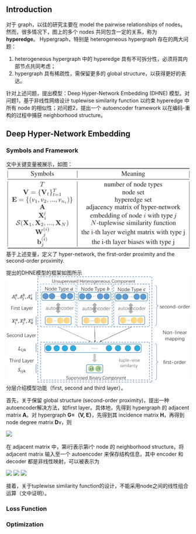 ## Introduction ##

  对于 graph，以往的研究主要在 model the pairwise relationships of nodes。然而，很多情况下，图上的多个 nodes 共同包含一定的关系，称为 **hyperedge**。
  Hypergraph，特别是 heterogeneous hypergraph 存在的两大问题：
  1. heterogeneous hypergraph 中的 hyperedge 具有不可拆分性，必须将其内部节点共同考虑；
  2. hypergraph 具有稀疏性，需保留更多的 global structure，以获得更好的表达。
  
针对上述问题，提出模型：Deep Hyper-Network Embedding (DHNE) 模型。对问题1，基于非线性网络设计 tuplewise similarity function 以约束 hyperedge 中所有 node 的相似性；对问题2，提出一个 autoencoder framework 以在编码-重构的过程中捕获 neighborhood structure。

## Deep Hyper-Network Embedding ##
### Symbols and Framework ###
文中关键变量被展示，如图：
![image](https://github.com/limaosen0/Paper-Talk/blob/master/paper-note/AAAI2018/Structural_deep_embedding_for_hyper-networks/images/fig1.jpg)
基于上述变量，定义了 hyper-network, the first-order proximity and the second-order proximity.

提出的DHNE模型的框架如图所示
![image](https://github.com/limaosen0/Paper-Talk/blob/master/paper-note/AAAI2018/Structural_deep_embedding_for_hyper-networks/images/fig2.jpg)
分层介绍模型功能（first, second and third layer）。

首先，关于保留 global structure (second-order proximity)，提出一种autoencoder解决方法，如first layer。具体地，先得到 hypergraph 的 adjacent matrix **A**。对 hypergraph **G=（V, E）**，先得到其 incidence matrix **H**，再得到 node degree matrix **D**v，则

<img src="http://chart.googleapis.com/chart?cht=tx&chl= \mathbf{A}=\mathbf{HH}^{\rm{T}}-\mathbf{D}_v" style="border:none;">

在 adjacent matrix 中，第i行表示第i个 node 的 neighborhood structure。将 adjacent matrix 输入至一个 autoencoder 来保存结构信息，其中 encoder 和 decoder 都是非线性映射，可以被表示为

<img src="http://chart.googleapis.com/chart?cht=tx&chl= \mathbf{X}_i=\sigma(\mathbf{W}^{(1)}\mathbf{A}_i \+ \mathbf{b}^{(1)})" style="border:none;">
<img src="http://chart.googleapis.com/chart?cht=tx&chl= \hat{\mathbf{A}}_i=\sigma(\hat{\mathbf{W}}^{(1)}\mathbf{A}_i \+ \hat{\mathbf{b}}^{(1)})" style="border:none;">

<img src="http://latex.codecogs.com/gif.latex? a" />


接着，关于tuplewise similarity function的设计，不能采用node之间的线性组合运算（文中证明）。

### Loss Function ###
### Optimization ###
